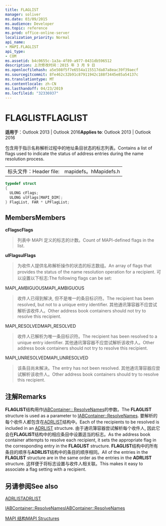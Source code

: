 ```yaml
---
title: FLAGLIST
manager: soliver
ms.date: 03/09/2015
ms.audience: Developer
ms.topic: reference
ms.prod: office-online-server
localization_priority: Normal
api_name:
- MAPI.FLAGLIST
api_type:
- COM
ms.assetid: b4c0655c-1a3a-4f89-a977-0431db596512
description: 上次修改时间：2015 年 3 月 9 日
ms.openlocfilehash: a5e508f5f7e6554a115517da87a8eac39f39aecf
ms.sourcegitcommit: 8fe462c32b91c87911942c188f3445e85a54137c
ms.translationtype: MT
ms.contentlocale: zh-CN
ms.lasthandoff: 04/23/2019
ms.locfileid: "32336937"
---
```

# <a name="flaglist"></a><span data-ttu-id="e7fa5-103">FLAGLIST</span><span class="sxs-lookup"><span data-stu-id="e7fa5-103">FLAGLIST</span></span>

  
  
<span data-ttu-id="e7fa5-104">**适用于**：Outlook 2013 | Outlook 2016</span><span class="sxs-lookup"><span data-stu-id="e7fa5-104">**Applies to**: Outlook 2013 | Outlook 2016</span></span> 
  
<span data-ttu-id="e7fa5-105">包含用于指示名称解析过程中的地址条目状态的标志列表。</span><span class="sxs-lookup"><span data-stu-id="e7fa5-105">Contains a list of flags used to indicate the status of address entries during the name resolution process.</span></span>
  
|||
|:-----|:-----|
|<span data-ttu-id="e7fa5-106">标头文件：</span><span class="sxs-lookup"><span data-stu-id="e7fa5-106">Header file:</span></span>  <br/> |<span data-ttu-id="e7fa5-107">mapidefs。h</span><span class="sxs-lookup"><span data-stu-id="e7fa5-107">Mapidefs.h</span></span>  <br/> |
   
```cpp
typedef struct
{
  ULONG cFlags;
  ULONG ulFlags[MAPI_DIM];
} FlagList, FAR * LPFlagList;

```

## <a name="members"></a><span data-ttu-id="e7fa5-108">Members</span><span class="sxs-lookup"><span data-stu-id="e7fa5-108">Members</span></span>

 <span data-ttu-id="e7fa5-109">**cFlags**</span><span class="sxs-lookup"><span data-stu-id="e7fa5-109">**cFlags**</span></span>
  
> <span data-ttu-id="e7fa5-110">列表中 MAPI 定义的标志的计数。</span><span class="sxs-lookup"><span data-stu-id="e7fa5-110">Count of MAPI-defined flags in the list.</span></span>
    
 <span data-ttu-id="e7fa5-111">**ulFlags**</span><span class="sxs-lookup"><span data-stu-id="e7fa5-111">**ulFlags**</span></span>
  
> <span data-ttu-id="e7fa5-112">为收件人提供名称解析操作的状态的标志数组。</span><span class="sxs-lookup"><span data-stu-id="e7fa5-112">An array of flags that provides the status of the name resolution operation for a recipient.</span></span> <span data-ttu-id="e7fa5-113">可以设置以下标志:</span><span class="sxs-lookup"><span data-stu-id="e7fa5-113">The following flags can be set:</span></span>
    
<span data-ttu-id="e7fa5-114">MAPI_AMBIGUOUS</span><span class="sxs-lookup"><span data-stu-id="e7fa5-114">MAPI_AMBIGUOUS</span></span> 
  
> <span data-ttu-id="e7fa5-115">收件人已得到解决, 但不是唯一的条目标识符。</span><span class="sxs-lookup"><span data-stu-id="e7fa5-115">The recipient has been resolved, but not to a unique entry identifier.</span></span> <span data-ttu-id="e7fa5-116">其他通讯簿容器不应尝试解析该收件人。</span><span class="sxs-lookup"><span data-stu-id="e7fa5-116">Other address book containers should not try to resolve this recipient.</span></span> 
    
<span data-ttu-id="e7fa5-117">MAPI_RESOLVED</span><span class="sxs-lookup"><span data-stu-id="e7fa5-117">MAPI_RESOLVED</span></span> 
  
> <span data-ttu-id="e7fa5-118">收件人已解析为唯一条目标识符。</span><span class="sxs-lookup"><span data-stu-id="e7fa5-118">The recipient has been resolved to a unique entry identifier.</span></span> <span data-ttu-id="e7fa5-119">其他通讯簿容器不应尝试解析该收件人。</span><span class="sxs-lookup"><span data-stu-id="e7fa5-119">Other address book containers should not try to resolve this recipient.</span></span> 
    
<span data-ttu-id="e7fa5-120">MAPI_UNRESOLVED</span><span class="sxs-lookup"><span data-stu-id="e7fa5-120">MAPI_UNRESOLVED</span></span> 
  
> <span data-ttu-id="e7fa5-121">该条目尚未解决。</span><span class="sxs-lookup"><span data-stu-id="e7fa5-121">The entry has not been resolved.</span></span> <span data-ttu-id="e7fa5-122">其他通讯簿容器应尝试解析该收件人。</span><span class="sxs-lookup"><span data-stu-id="e7fa5-122">Other address book containers should try to resolve this recipient.</span></span>
    
## <a name="remarks"></a><span data-ttu-id="e7fa5-123">注解</span><span class="sxs-lookup"><span data-stu-id="e7fa5-123">Remarks</span></span>

<span data-ttu-id="e7fa5-124">**FLAGLIST**结构用作[IABContainer:: ResolveNames](iabcontainer-resolvenames.md)的参数。</span><span class="sxs-lookup"><span data-stu-id="e7fa5-124">The **FLAGLIST** structure is used as a parameter to [IABContainer::ResolveNames](iabcontainer-resolvenames.md).</span></span> <span data-ttu-id="e7fa5-125">要解析的每个收件人都包含在[ADRLIST](adrlist.md)结构中。</span><span class="sxs-lookup"><span data-stu-id="e7fa5-125">Each of the recipients to be resolved is included in an [ADRLIST](adrlist.md) structure.</span></span> <span data-ttu-id="e7fa5-126">由于通讯簿容器尝试解析每个收件人, 因此它会在**FLAGLIST**结构中的相应条目中设置适当的标志。</span><span class="sxs-lookup"><span data-stu-id="e7fa5-126">As the address book container attempts to resolve each recipient, it sets the appropriate flag in the corresponding entry in the **FLAGLIST** structure.</span></span> <span data-ttu-id="e7fa5-127">**FLAGLIST**结构中的所有条目的顺序与**ADRLIST**结构中的条目的顺序相同。</span><span class="sxs-lookup"><span data-stu-id="e7fa5-127">All of the entries in the **FLAGLIST** structure are in the same order as the entries in the **ADRLIST** structure.</span></span> <span data-ttu-id="e7fa5-128">这样便于将标志设置与收件人相关联。</span><span class="sxs-lookup"><span data-stu-id="e7fa5-128">This makes it easy to associate a flag setting with a recipient.</span></span> 
  
## <a name="see-also"></a><span data-ttu-id="e7fa5-129">另请参阅</span><span class="sxs-lookup"><span data-stu-id="e7fa5-129">See also</span></span>



[<span data-ttu-id="e7fa5-130">ADRLIST</span><span class="sxs-lookup"><span data-stu-id="e7fa5-130">ADRLIST</span></span>](adrlist.md)
  
[<span data-ttu-id="e7fa5-131">IABContainer::ResolveNames</span><span class="sxs-lookup"><span data-stu-id="e7fa5-131">IABContainer::ResolveNames</span></span>](iabcontainer-resolvenames.md)


[<span data-ttu-id="e7fa5-132">MAPI 结构</span><span class="sxs-lookup"><span data-stu-id="e7fa5-132">MAPI Structures</span></span>](mapi-structures.md)

